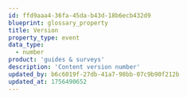 ```yaml
---
id: ffd9aaa4-36fa-45da-b43d-18b6ecb432d9
blueprint: glossary_property
title: Version
property_type: event
data_type:
  - number
product: 'guides & surveys'
description: 'Content version number'
updated_by: b6c6019f-27db-41a7-98bb-07c9b90f212b
updated_at: 1756490652
---
```

